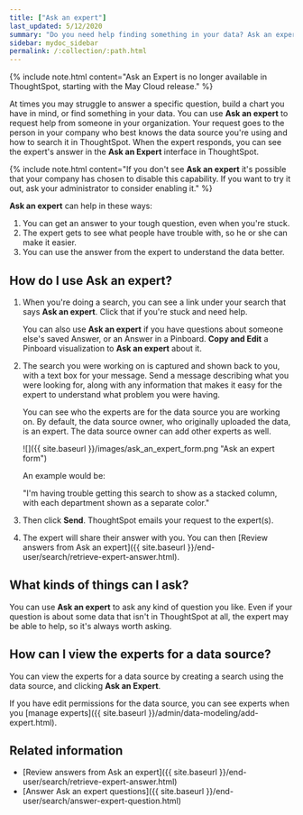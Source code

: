 ```yaml
---
title: ["Ask an expert"]
last_updated: 5/12/2020
summary: "Do you need help finding something in your data? Ask an expert to create the search for you."
sidebar: mydoc_sidebar
permalink: /:collection/:path.html
---
```

{% include note.html content="Ask an Expert is no longer available in ThoughtSpot, starting with the May Cloud release." %}

At times you may struggle to answer a specific question, build a chart you have in mind, or find something in your data. You can use **Ask an expert** to request help from someone in your organization. Your request goes to the person in your company who best knows the data source you're using and how to search it in ThoughtSpot. When the expert responds, you can see the expert's answer in the **Ask an Expert** interface in ThoughtSpot.

{% include note.html content="If you don't see **Ask an expert** it's possible that your company has chosen to disable this capability. If you want to try it out, ask your administrator to consider enabling it." %}

**Ask an expert** can help in these ways:

1. You can get an answer to your tough question, even when you're stuck.
2. The expert gets to see what people have trouble with, so he or she can make it easier.
3. You can use the answer from the expert to understand the data better.

## How do I use Ask an expert?

1. When you're doing a search, you can see a link under your search that says **Ask an expert**. Click that if you're stuck and need help.

    You can also use **Ask an expert** if you have questions about someone else's saved Answer, or an Answer in a Pinboard. **Copy and Edit** a Pinboard visualization to **Ask an expert** about it.

2. The search you were working on is captured and shown back to you, with a text box for your message. Send a message describing what you were looking for, along with any information that makes it easy for the expert to understand what problem you were having.

    You can see who the experts are for the data source you are working on. By default, the data source owner, who originally uploaded the data, is an expert. The data source owner can add other experts as well.

    ![]({{ site.baseurl }}/images/ask_an_expert_form.png "Ask an expert form")

    An example would be:

    "I'm having trouble getting this search to show as a stacked column, with each department shown as a separate color."

3. Then click **Send**. ThoughtSpot emails your request to the expert(s).

4. The expert will share their answer with you. You can then [Review answers from Ask an expert]({{ site.baseurl }}/end-user/search/retrieve-expert-answer.html).

## What kinds of things can I ask?

You can use **Ask an expert** to ask any kind of question you like. Even if your question is about some data that isn't in ThoughtSpot at all, the expert may be able to help, so it's  always worth asking.

## How can I view the experts for a data source?
You can view the experts for a data source by creating a search using the data source, and clicking **Ask an Expert**.

If you have edit permissions for the data source, you can see experts when you [manage experts]({{ site.baseurl }}/admin/data-modeling/add-expert.html).

## Related information

-   [Review answers from Ask an expert]({{ site.baseurl }}/end-user/search/retrieve-expert-answer.html)
-   [Answer Ask an expert questions]({{ site.baseurl }}/end-user/search/answer-expert-question.html)
